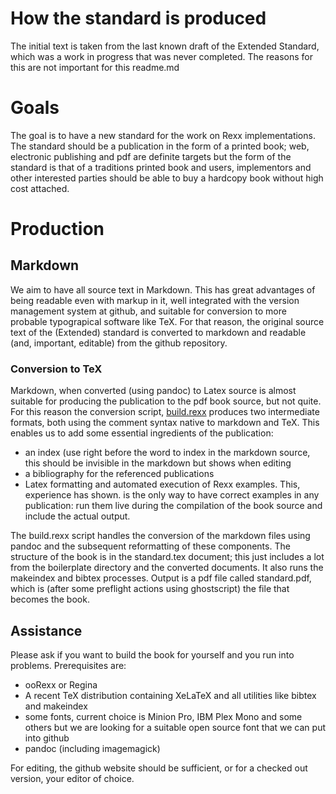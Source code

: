 # How the standard is produced

The initial text is taken from the last known draft of the Extended Standard, which was a work in progress that was never completed. The reasons for this are not important for this readme.md

# Goals

The goal is to have a new standard for the work on Rexx implementations. The standard should be a publication in the form of a printed book; web, electronic publishing and pdf are definite targets but the form of the standard is that of a traditions printed book and users, implementors and other interested parties should be able to buy a hardcopy book without high cost attached.

# Production

## Markdown
We aim to have all source text in Markdown. This has great advantages of being readable even with markup in it, well integrated with the version management system at github, and suitable for conversion to more probable typograpical software like TeX. For that reason, the original source text of the (Extended) standard is converted to markdown and readable (and, important, editable) from the github repository.

### Conversion to TeX
Markdown, when converted (using pandoc) to Latex source is almost suitable for producing the publication to the pdf book source, but not quite. For this reason the conversion script, [build.rexx](#tex/standard/build.rexx) produces two intermediate formats, both using the comment syntax native to markdown and TeX. This enables us to add some essential ingredients of the publication:

- an index (use <!--index--> right before the word to index in the markdown source, this should be invisible in the markdown but shows when editing
- a bibliography for the referenced publications
- Latex formatting and automated execution of Rexx examples. This, experience has shown. is the only way to have correct examples in any publication: run them live during the compilation of the book source and include the actual output.

The build.rexx script handles the conversion of the markdown files using pandoc and the subsequent reformatting of these components. The structure of the book is in the standard.tex document; this just includes a lot from the boilerplate directory and the converted documents. It also runs the makeindex and bibtex processes. Output is a pdf file called standard.pdf, which is (after some preflight actions using ghostscript) the file that becomes the book.

## Assistance
Please ask if you want to build the book for yourself and you run into problems. Prerequisites are:

- ooRexx or Regina
- A recent TeX distribution containing XeLaTeX and all utilities like bibtex and makeindex
- some fonts, current choice is Minion Pro, IBM Plex Mono and some others but we are looking for a suitable open source font that we can put into github
- pandoc (including imagemagick)

For editing, the github website should be sufficient, or for a checked out version, your editor of choice.

